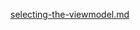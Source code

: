 [selecting-the-viewmodel.md](https://raw.githubusercontent.com/rx-angular/rx-angular/master/libs/state/docs/snippets/selecting-the-viewmodel.md ':include')
